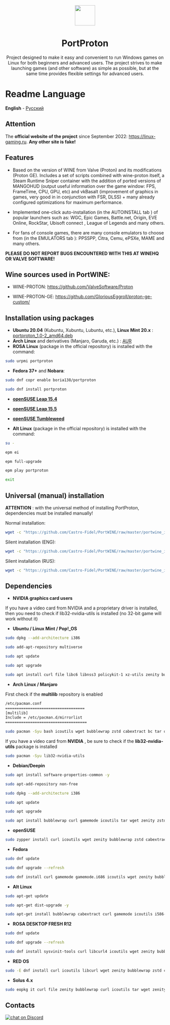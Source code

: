 <div align="center">
  <img src="https://raw.githubusercontent.com/Castro-Fidel/PortProton_PKGBUILD/main/portproton.svg" width="64">
  <h1 align="center">PortProton</h1>
  <p align="center">Project designed to make it easy and convenient to run Windows games on Linux for both beginners and advanced users.
The project strives to make launching games (and other software) as simple as possible, but at the same time provides flexible settings for advanced users.</p>
</div>

# **Readme Language**
**English** - [Русский](README-RU.md)

## Attention
The **official website of the project** since September 2022: https://linux-gaming.ru.  **Any other site is fake!**

## Features

- Based on the version of WINE from Valve (Proton) and its modifications (Proton GE).
Includes a set of scripts combined with wine-proton itself, a Steam Runtime Sniper container with the addition of ported versions of MANGOHUD (output useful information over the game window: FPS, FrameTime, CPU, GPU, etc) and vkBasalt (improvement of graphics in games, very good in in conjunction with FSR, DLSS) + many already configured optimizations for maximum performance.

- Implemented one-click auto-installation (in the AUTOINSTALL tab ) of popular launchers such as: WGC, Epic Games, Battle.net, Origin, EVE Online, RockStar, Ubisoft connect , League of Legends and many others.

- For fans of console games, there are many console emulators to choose from (in the EMULATORS tab ): PPSSPP, Citra, Cemu, ePSXe, MAME and many others.

**PLEASE DO NOT REPORT BUGS ENCOUNTERED WITH THIS AT WINEHQ OR VALVE SOFTWARE!**

## **Wine sources used in PortWINE:**

* WINE-PROTON: https://github.com/ValveSoftware/Proton

* WINE-PROTON-GE: https://github.com/GloriousEggroll/proton-ge-custom/

## Installation using packages

* **Ubuntu 20.04** (Kubuntu, Xubuntu, Lubuntu, etc.), **Linux Mint 20.x** :
[portproton_1.0-2_amd64.deb](https://github.com/Castro-Fidel/PortProton_dpkg/releases/download/portproton_1.0-2_amd64/portproton_1.0-2_amd64.deb)
* **Arch Linux** and derivatives (Manjaro, Garuda, etc.) :
[AUR](https://aur.archlinux.org/packages/portproton)
* **ROSA Linux** (package in the official repository) is installed with the command:

```sh
sudo urpmi portproton
```

* **Fedora 37+** and **Nobara**:

```sh
sudo dnf copr enable boria138/portproton

sudo dnf install portproton
```

* [**openSUSE Leap 15.4**](https://software.opensuse.org/ymp/home:Boria138:PortProton/15.4/portproton.ymp)
* [**openSUSE Leap 15.5**](https://software.opensuse.org/ymp/home:Boria138:PortProton/15.5/portproton.ymp)
* [**openSUSE Tumbleweed**](https://software.opensuse.org/ymp/home:Boria138:PortProton/openSUSE_Tumbleweed/portproton.ymp)

* **Alt Linux** (package in the official repository) is installed with the command:

```sh
su -

epm ei

epm full-upgrade

epm play portproton

exit
```

## Universal (manual) installation

**ATTENTION** : with the universal method of installing PortProton, dependencies must be installed manually!

Normal installation:

```sh
wget -c "https://github.com/Castro-Fidel/PortWINE/raw/master/portwine_install_script/PortProton_1.0" && sh PortProton_1.0
```

Silent installation (ENG):

```sh
wget -c "https://github.com/Castro-Fidel/PortWINE/raw/master/portwine_install_script/PortProton_1.0" && sh PortProton_1.0 -eng
```

Silent installation (RUS):

```sh
wget -c "https://github.com/Castro-Fidel/PortWINE/raw/master/portwine_install_script/PortProton_1.0" && sh PortProton_1.0 -rus
```

## Dependencies

* **NVIDIA graphics card users**

If you have a video card from NVIDIA and a proprietary driver is installed, then you need to check if lib32-nvidia-utils is installed (no 32-bit game will work without it)

* **Ubuntu / Linux Mint / Pop!_OS**

```sh
sudo dpkg --add-architecture i386

sudo add-apt-repository multiverse

sudo apt update

sudo apt upgrade

sudo apt install curl file libc6 libnss3 policykit-1 xz-utils zenity bubblewrap curl icoutils tar libvulkan1 libvulkan1:i386 wget zenity zstd cabextract xdg-utils openssl bc libgl1-mesa-glx libgl1-mesa-glx:i386
```

* **Arch Linux / Manjaro**

First check if the **multilib** repository is enabled

```sh
/etc/pacman.conf
===================================
[multilib]
Include = /etc/pacman.d/mirrorlist
====================================
```

```sh
sudo pacman -Syu bash icoutils wget bubblewrap zstd cabextract bc tar openssl gamemode desktop-file-utils curl dbus freetype2 gdk-pixbuf2 ttf-font zenity gzip nss xorg-xrandr vulkan-driver vulkan-icd-loader lsof lib32-freetype2 lib32-libgl lib32-gcc-libs lib32-libx11 lib32-libxss lib32-alsa-plugins lib32-libgpg-error lib32-nss lib32-vulkan-driver lib32-vulkan-icd-loader lib32-gamemode lib32-openssl
```

If you have a video card from **NVIDIA** , be sure to check if the **lib32-nvidia-utils** package is installed

```sh
sudo pacman -Syu lib32-nvidia-utils
```

* **Debian/Deepin**

```sh
sudo apt install software-properties-common -y

sudo apt-add-repository non-free

sudo dpkg --add-architecture i386

sudo apt update

sudo apt upgrade

sudo apt install bubblewrap curl gamemode icoutils tar wget zenity zstd libvulkan1 libvulkan1:i386 steam cabextract
```

* **openSUSE**

```sh
sudo zypper install curl icoutils wget zenity bubblewrap zstd cabextract tar steam zenity zenity-lang gamemoded libgamemode0 libgamemodeauto0
```

* **Fedora**

```sh
sudo dnf update

sudo dnf upgrade --refresh

sudo dnf install curl gamemode gamemode.i686 icoutils wget zenity bubblewrap zstd cabextract tar openssl mesa-dri-drivers.i686 mesa-vulkan-drivers mesa-vulkan-drivers.i686 vulkan-loader vulkan-loader.i686 nss.i686 alsa-lib.i686 mesa-libGL.i686 mesa-libEGL.i686 wmctrl ImageMagick
```

* **Alt Linux**

```sh
sudo apt-get update

sudo apt-get dist-upgrade -y

sudo apt-get install bubblewrap cabextract curl gamemode icoutils i586-libvulkan1 libvulkan1 steam vulkan-tools wget zenity zstd
```

* **ROSA DESKTOP FRESH R12**

```sh
sudo dnf update

sudo dnf upgrade --refresh

sudo dnf install sysvinit-tools curl libcurl4 icoutils wget zenity bubblewrap zstd cabextract tar libvulkan1 lib64vulkan1 vulkan.x86_64 vulkan.i686 vkd3d.x86_64 vkd3d.i686 coreutils file libc6 libnss3 xz bubblewrap xdg-utils openssl bc libgl1 lib64freetype2 libfreetype2 lib64txc-dxtn libtxc-dxtn lib64opencl1 libopencl1 libdrm2 libdrm2.i686 mesa.i686
```

* **RED OS**

```sh
sudo -E dnf install curl icoutils libcurl wget zenity bubblewrap zstd cabextract tar goverlay openssl steam
```

* **Solus 4.x**

```sh
sudo eopkg it curl file zenity bubblewrap curl icoutils tar wget zenity zstd cabextract xdg-utils openssl bc vulkan vulkan-32bit mesalib-32bit samba
```

## Contacts

<p>
    <a href="https://discord.gg/FTaheP99wE">
        <img src="https://img.shields.io/discord/378683352946835456?logo=discord"
            alt="chat on Discord"></a>
</p>
